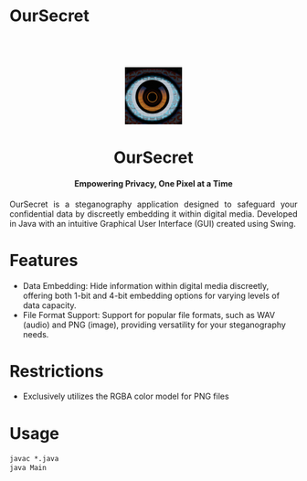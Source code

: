 
# OurSecret

<h1 align="center">
  <br>
  <img src="assets/icon.png" alt="HideNSeek" width="100">
  <br>
  <br>
  <span>OurSecret</span>
</h1>
<h4 align="center">Empowering Privacy, One Pixel at a Time</h4>

<p align="justify">
OurSecret is a steganography application designed to safeguard your confidential data by discreetly embedding it within digital media. Developed in Java with an intuitive Graphical User Interface (GUI) created using Swing.
<p>

# Features
* Data Embedding: Hide information within digital media discreetly, offering both 1-bit and 4-bit embedding options for varying levels of data capacity.
* File Format Support: Support for popular file formats, such as WAV (audio) and PNG (image), providing versatility for your steganography needs.

# Restrictions
* Exclusively utilizes the RGBA color model for PNG files

# Usage
```
javac *.java
java Main
```
